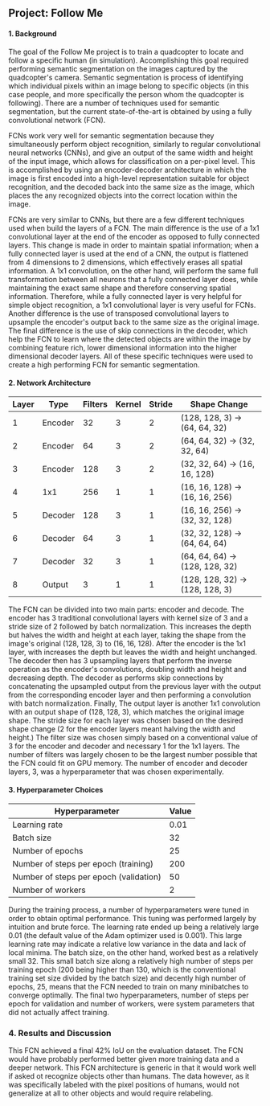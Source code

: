 ## Project: Follow Me

#### 1. Background
The goal of the Follow Me project is to train a quadcopter to locate and follow a specific human (in simulation).
Accomplishing this goal required performing semantic segmentation on the images captured by the quadcopter's camera.
Semantic segmentation is process of identifying which individual pixels within an image belong to specific objects
(in this case people, and more specifically the person whom the quadcopter is following). There are a number of 
techniques used for semantic segmentation, but the current state-of-the-art is obtained by using a fully convolutional
network (FCN). 

FCNs work very well for semantic segmentation because they simultaneously perform object recognition, similarly to
regular convolutional neural networks (CNNs), and give an output of the same width and height of the input image, 
which allows for classification on a per-pixel level. This is accomplished by using an encoder-decoder architecture in 
which the image is first encoded into a high-level representation suitable for object recognition, and the decoded back 
into the same size as the image, which places the any recognized objects into the correct location within the image.

FCNs are very similar to CNNs, but there are a few different techniques used when build the layers of a FCN. The main
difference is the use of a 1x1 convolutional layer at the end of the encoder as opposed to fully connected layers.
This change is made in order to maintain spatial information; when a fully connected layer is used at the end of a CNN,
the output is flattened from 4 dimensions to 2 dimensions, which effectively erases all spatial information. A 1x1
convolution, on the other hand, will perform the same full transformation between all neurons that a fully connected 
layer does, while maintaining the exact same shape and therefore conserving spatial information. Therefore, while a
fully connected layer is very helpful for simple object recognition, a 1x1 convolutional layer is very useful for
FCNs. Another difference is the use of transposed convolutional layers to upsample the encoder's output back to
the same size as the original image. The final difference is the use of skip connections in the decoder, which help the 
FCN to learn where the detected objects are within the image by combining feature rich, lower dimensional information 
into the higher dimensional decoder layers. All of these specific techniques were used to create a high performing FCN
for semantic segmentation.  

#### 2. Network Architecture
Layer | Type | Filters | Kernel | Stride | Shape Change
--- | --- | --- | --- | --- | ---
1 | Encoder | 32 | 3 | 2 | (128, 128, 3) &rarr; (64, 64, 32)
2 | Encoder | 64 | 3 | 2 | (64, 64, 32) &rarr; (32, 32, 64)
3 | Encoder | 128 | 3 | 2 | (32, 32, 64) &rarr; (16, 16, 128)
4 | 1x1 | 256 | 1 | 1 | (16, 16, 128) &rarr; (16, 16, 256)
5 | Decoder | 128 | 3 | 1 | (16, 16, 256) &rarr; (32, 32, 128)
6 | Decoder | 64 | 3 | 1 | (32, 32, 128) &rarr; (64, 64, 64)
7 | Decoder | 32 | 3 | 1 | (64, 64, 64) &rarr; (128, 128, 32)
8 | Output | 3 | 1 | 1 | (128, 128, 32) &rarr; (128, 128, 3)

The FCN can be divided into two main parts: encoder and decode. The encoder has 3 traditional convolutional layers with 
kernel size of 3 and a stride size of 2 followed by batch normalization. This increases the depth but halves the width 
and height at each layer, taking the shape from the image's original (128, 128, 3) to (16, 16, 128). After the encoder 
is the 1x1 layer, with increases the depth but leaves the width and height unchanged. The decoder then has 3 upsampling
layers that perform the inverse operation as the encoder's convolutions, doubling width and height and decreasing 
depth. The decoder as performs skip connections by concatenating the upsampled output from the previous layer with the
output from the corresponding encoder layer and then performing a convolution with batch normalization. Finally, The 
output layer is another 1x1 convolution with an output shape of (128, 128, 3), which matches the original image shape.
The stride size for each layer was chosen based on the desired shape change (2 for the encoder layers meant halving
the width and height.) The filter size was chosen simply based on a conventional value of 3 for the encoder and decoder
and necessary 1 for the 1x1 layers. The number of filters was largely chosen to be the largest number possible that the
FCN could fit on GPU memory. The number of encoder and decoder layers, 3, was a hyperparameter that was chosen 
experimentally. 

#### 3. Hyperparameter Choices
Hyperparameter | Value
--- | ---
Learning rate | 0.01
Batch size | 32
Number of epochs | 25
Number of steps per epoch (training) | 200
Number of steps per epoch (validation) | 50
Number of workers | 2

During the training process, a number of hyperparameters were tuned in order to obtain optimal performance. This tuning
was performed largely by intuition and brute force. The learning rate ended up being a relatively large 0.01 (the
default value of the Adam optimizer used is 0.001). This large learning rate may indicate a relative low variance in
the data and lack of local minima. The batch size, on the other hand, worked best as a relatively small 32. This small
batch size along a relatively high number of steps per training epoch (200 being higher than 130, which is the
conventional training set size divided by the batch size) and decently high number of epochs, 25, means that the FCN
needed to train on many minibatches to converge optimally. The final two hyperparameters, number of steps per epoch for
validation and number of workers, were system parameters that did not actually affect training.  

### 4. Results and Discussion
This FCN achieved a final 42% IoU on the evaluation dataset. The FCN would have probably performed better given more 
training data and a deeper network. This FCN architecture is generic in that it would work well if asked ot recognize
objects other than humans. The data however, as it was specifically labeled with the pixel positions of humans, would
not generalize at all to other objects and would require relabeling.